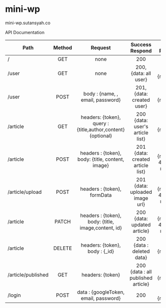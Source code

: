 # mini-wp

mini-wp.sutansyah.co


API Documentation


| Path          | Method        | Request | Success Respond | Error Respond  |
| ------------- |:-------------:| :------:| :-------------: | :------------: |
| /             | GET | none  | 200 | none
| /user         |   GET   |  none  | 200, {data: all user}| 500, {message}
| /user          | POST     |   body : {name, , email, password}  | 201, {data: created user}| 500, {message}
| /article      | GET | headers: {token}, query : {title,author,content}(optional) | 200 {data: user's article list} | 500, {message} 
| /article     |POST | headers : {token}, body: {title, content, image} | 201 {data: created article list} | 500, {message} 400, {bad request}
| /article/upload    |POST | headers : {token}, formData | 201 {data: uploaded image url} | 500, {message} 400, {bad request}
| /article    |PATCH | headers : {token}, body: {title, image,content, id}| 200 {data: updated article} | 500, {message} 400, {bad request}
|/article    | DELETE | headers: {token}, body : {_id} | 200 {data : deleted data} | 500, {message}
|/article/published   | GET | headers: {token}| 200 {data : all published article} | 500, {message}
|/login | POST | data : {googleToken, email, password} | 200 | 500, {message}
